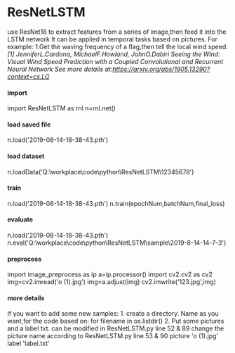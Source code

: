 # ResNetLSTM
use ResNet18 to extract features from a series of image,then feed it into the LSTM network
It can be applied in temporal tasks based on pictures.
For example:
1.Get the waving frequency of a flag,then tell the local wind speed.
*[1] JenniferL.Cardona, MichaelF.Howland, JohnO.Dabiri
Seeing the Wind: Visual Wind Speed Prediction with a Coupled Convolutional and Recurrent Neural Network
See more details at:https://arxiv.org/abs/1905.13290?context=cs.LG*
#### import
import ResNetLSTM as rnl
n=rnl.net()
#### load saved file
n.load('2019-08-14-18-38-43.pth')
#### load dataset
n.loadData('Q:\workplace\code\python\ResNetLSTM\\12345678')
#### train
n.load('2019-08-14-18-38-43.pth')
n.train(epochNum,batchNum,final_loss)

#### evaluate
n.load('2019-08-14-18-38-43.pth')
n.eval('Q:\workplace\code\python\ResNetLSTM\sample\\2019-8-14-14-7-3')

#### preprocess
import image_preprocess as ip
a=ip.processor()
import cv2.cv2 as cv2
img=cv2.imread('o (1).jpg')
img=a.adjust(img)
cv2.imwrite('123.jpg',img)

#### more details
If you want to add some new samples:
1.
create a directory. Name as you want,for the code based on:
for filename in os.listdir()
2.
Put some pictures and a label txt.
can be modified in ResNetLSTM.py line 52 & 89
change the picture name according to ResNetLSTM.py line 53 & 90
picture 'o (1).jpg'
label 'label.txt'
